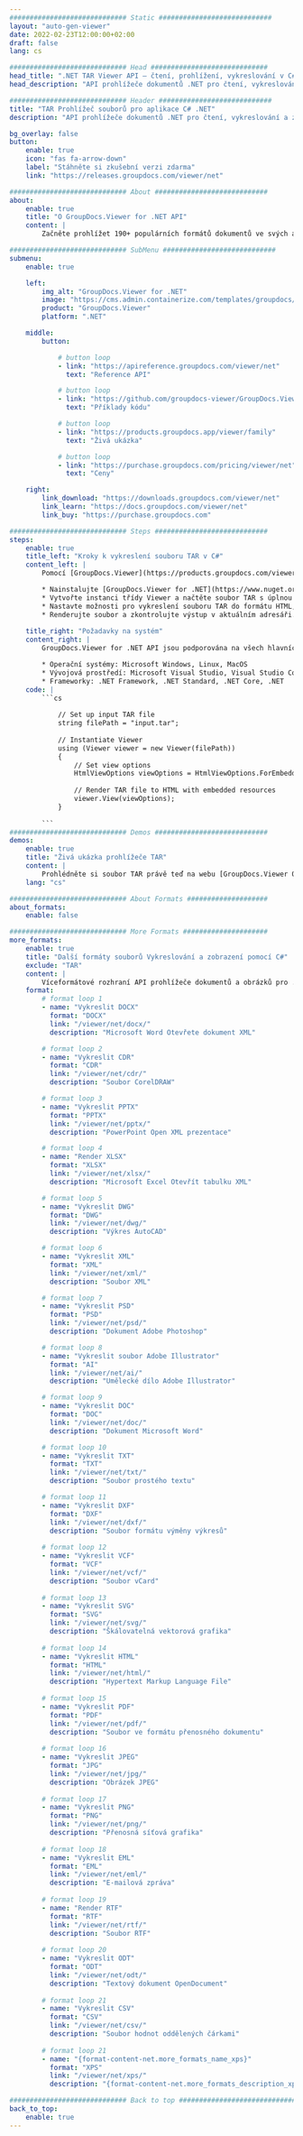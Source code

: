 ```yaml
---
############################# Static ############################
layout: "auto-gen-viewer"
date: 2022-02-23T12:00:00+02:00
draft: false
lang: cs

############################# Head #############################
head_title: ".NET TAR Viewer API – čtení, prohlížení, vykreslování v C# VB.NET"
head_description: "API prohlížeče dokumentů .NET pro čtení, vykreslování a zobrazování TAR v jakémkoli typu aplikací C#, ASP.NET, VB.NET a .NET Core."

############################# Header ############################
title: "TAR Prohlížeč souborů pro aplikace C# .NET" 
description: "API prohlížeče dokumentů .NET pro čtení, vykreslování a zobrazení souboru TAR v jakémkoli typu aplikací C#, ASP.NET, VB.NET a .NET Core. Zobrazte vykreslené soubory se skutečným formátováním a rozložením v HTML5, PDF nebo jako obrázek pomocí několika řádků kódu." 

bg_overlay: false
button:
    enable: true
    icon: "fas fa-arrow-down"
    label: "Stáhněte si zkušební verzi zdarma"
    link: "https://releases.groupdocs.com/viewer/net"

############################# About ############################
about:
    enable: true
    title: "O GroupDocs.Viewer for .NET API" 
    content: |
        Začněte prohlížet 190+ populárních formátů dokumentů ve svých aplikacích .NET pomocí rozhraní API GroupDocs.Viewer for .NET přidáním několika řádků kódu. Vývojáři mohou snadno zobrazit PDF, textový editor, tabulku Excel, prezentace, Visio, Project, Outlook a mnoho dalších oblíbených formátů dokumentů v HTML5, obrázkových nebo PDF režimech. Vykreslování dokumentu je rychlé, identické s původním zdrojovým souborem a nevyžaduje instalaci dalšího softwaru ani jiných externích knihoven.

############################# SubMenu ############################
submenu:
    enable: true

    left:
        img_alt: "GroupDocs.Viewer for .NET"
        image: "https://cms.admin.containerize.com/templates/groupdocs/images/product-logos/90x90-noborder/groupdocs-viewer-net.png"
        product: "GroupDocs.Viewer"
        platform: ".NET"

    middle:
        button:

            # button loop
            - link: "https://apireference.groupdocs.com/viewer/net"
              text: "Reference API"

            # button loop
            - link: "https://github.com/groupdocs-viewer/GroupDocs.Viewer-for-.NET"
              text: "Příklady kódu"

            # button loop
            - link: "https://products.groupdocs.app/viewer/family"
              text: "Živá ukázka"

            # button loop
            - link: "https://purchase.groupdocs.com/pricing/viewer/net"
              text: "Ceny"

    right:
        link_download: "https://downloads.groupdocs.com/viewer/net"
        link_learn: "https://docs.groupdocs.com/viewer/net"
        link_buy: "https://purchase.groupdocs.com"

############################# Steps ############################
steps:
    enable: true
    title_left: "Kroky k vykreslení souboru TAR v C#" 
    content_left: |
        Pomocí [GroupDocs.Viewer](https://products.groupdocs.com/viewer/net/) můžete vykreslit TAR do HTML, JPEG, PNG nebo PDF v několika krocích.

        * Nainstalujte [GroupDocs.Viewer for .NET](https://www.nuget.org/packages/groupdocs.viewer) pomocí svého oblíbeného správce balíčků. 
        * Vytvořte instanci třídy Viewer a načtěte soubor TAR s úplnou cestou. 
        * Nastavte možnosti pro vykreslení souboru TAR do formátu HTML, PNG, JPEG nebo PDF. 
        * Renderujte soubor a zkontrolujte výstup v aktuálním adresáři. 
        
    title_right: "Požadavky na systém" 
    content_right: |
        GroupDocs.Viewer for .NET API jsou podporována na všech hlavních platformách a operačních systémech. Před spuštěním níže uvedeného kódu se prosím ujistěte, že máte na svém systému nainstalovány následující předpoklady.

        * Operační systémy: Microsoft Windows, Linux, MacOS 
        * Vývojová prostředí: Microsoft Visual Studio, Visual Studio Code, .NET CLI 
        * Frameworky: .NET Framework, .NET Standard, .NET Core, .NET 
    code: |
        ```cs
                        
            // Set up input TAR file
            string filePath = "input.tar";
        
            // Instantiate Viewer
            using (Viewer viewer = new Viewer(filePath))
            {
            	// Set view options 
            	HtmlViewOptions viewOptions = HtmlViewOptions.ForEmbeddedResources();
                    
            	// Render TAR file to HTML with embedded resources
            	viewer.View(viewOptions);
            }
             
        ```
############################# Demos ############################
demos:
    enable: true
    title: "Živá ukázka prohlížeče TAR"
    content: |
        Prohlédněte si soubor TAR právě teď na webu [GroupDocs.Viewer Online Apps](https://products.groupdocs.app/viewer/tar).
    lang: "cs"

############################# About Formats ####################
about_formats:
    enable: false

############################# More Formats #####################
more_formats:
    enable: true
    title: "Další formáty souborů Vykreslování a zobrazení pomocí C#"
    exclude: "TAR"
    content: |
        Víceformátové rozhraní API prohlížeče dokumentů a obrázků pro .NET. Prohlédněte si některé z oblíbených formátů souborů níže bez jakýchkoli externích prohlížečů.
    format: 
        # format loop 1
        - name: "Vykreslit DOCX"
          format: "DOCX"
          link: "/viewer/net/docx/"
          description: "Microsoft Word Otevřete dokument XML" 

        # format loop 2
        - name: "Vykreslit CDR" 
          format: "CDR"
          link: "/viewer/net/cdr/"
          description: "Soubor CorelDRAW" 

        # format loop 3
        - name: "Vykreslit PPTX"
          format: "PPTX"
          link: "/viewer/net/pptx/"
          description: "PowerPoint Open XML prezentace" 

        # format loop 4
        - name: "Render XLSX"
          format: "XLSX"
          link: "/viewer/net/xlsx/"
          description: "Microsoft Excel Otevřít tabulku XML" 

        # format loop 5
        - name: "Vykreslit DWG"
          format: "DWG"
          link: "/viewer/net/dwg/"
          description: "Výkres AutoCAD"

        # format loop 6
        - name: "Vykreslit XML"
          format: "XML"
          link: "/viewer/net/xml/"
          description: "Soubor XML"

        # format loop 7
        - name: "Vykreslit PSD"
          format: "PSD"
          link: "/viewer/net/psd/"
          description: "Dokument Adobe Photoshop"

        # format loop 8
        - name: "Vykreslit soubor Adobe Illustrator"
          format: "AI"
          link: "/viewer/net/ai/"
          description: "Umělecké dílo Adobe Illustrator"

        # format loop 9
        - name: "Vykreslit DOC"
          format: "DOC"
          link: "/viewer/net/doc/"
          description: "Dokument Microsoft Word" 

        # format loop 10
        - name: "Vykreslit TXT" 
          format: "TXT"
          link: "/viewer/net/txt/"
          description: "Soubor prostého textu" 

        # format loop 11
        - name: "Vykreslit DXF" 
          format: "DXF"
          link: "/viewer/net/dxf/"
          description: "Soubor formátu výměny výkresů"  
          
        # format loop 12
        - name: "Vykreslit VCF"
          format: "VCF"
          link: "/viewer/net/vcf/"
          description: "Soubor vCard"  
              
        # format loop 13
        - name: "Vykreslit SVG"
          format: "SVG"
          link: "/viewer/net/svg/"
          description: "Škálovatelná vektorová grafika" 
          
        # format loop 14
        - name: "Vykreslit HTML"
          format: "HTML"
          link: "/viewer/net/html/"
          description: "Hypertext Markup Language File" 
          
        # format loop 15
        - name: "Vykreslit PDF"
          format: "PDF"
          link: "/viewer/net/pdf/"
          description: "Soubor ve formátu přenosného dokumentu"
          
        # format loop 16
        - name: "Vykreslit JPEG"
          format: "JPG"
          link: "/viewer/net/jpg/"
          description: "Obrázek JPEG"
          
        # format loop 17
        - name: "Vykreslit PNG"
          format: "PNG"
          link: "/viewer/net/png/"
          description: "Přenosná síťová grafika" 
          
        # format loop 18
        - name: "Vykreslit EML"
          format: "EML"
          link: "/viewer/net/eml/"
          description: "E-mailová zpráva" 
          
        # format loop 19
        - name: "Render RTF"
          format: "RTF"
          link: "/viewer/net/rtf/"
          description: "Soubor RTF" 
          
        # format loop 20
        - name: "Vykreslit ODT"
          format: "ODT"
          link: "/viewer/net/odt/"
          description: "Textový dokument OpenDocument" 
          
        # format loop 21
        - name: "Vykreslit CSV"
          format: "CSV"
          link: "/viewer/net/csv/"
          description: "Soubor hodnot oddělených čárkami" 
          
        # format loop 21
        - name: "{format-content-net.more_formats_name_xps}"
          format: "XPS"
          link: "/viewer/net/xps/"
          description: "{format-content-net.more_formats_description_xps}" 

############################# Back to top ###############################
back_to_top:
    enable: true
---
```

